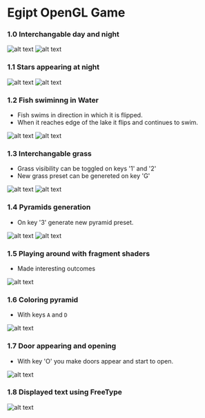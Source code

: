 # Egipt OpenGL Game

### 1.0 Interchangable day and night

![alt text](image-1.png)
![alt text](image.png)

### 1.1 Stars appearing at night 

![alt text](image-2.png)
![alt text](image-3.png)

### 1.2 Fish swiminng in Water

* Fish swims in direction in which it is flipped.
* When it reaches edge of the lake it flips and continues to swim.

![alt text](image-4.png)
![alt text](image-5.png)

### 1.3 Interchangable grass

* Grass visibility can be toggled on keys '1' and '2'
* New grass preset can be genereted on key 'G'

![alt text](image-6.png)
![alt text](image-7.png)

### 1.4 Pyramids generation

* On key '3' generate new pyramid preset.

![alt text](image-8.png)
![alt text](image-9.png)

### 1.5 Playing around with fragment shaders 

* Made interesting outcomes

![alt text](image-10.png)

### 1.6 Coloring pyramid 

* With keys `A` and `D`

![alt text](image-11.png)

### 1.7 Door appearing and opening

* With key 'O' you make doors appear and start to open.

![![alt text](image-13.png)](image-12.png)

### 1.8 Displayed text using FreeType

![alt text](image-14.png)